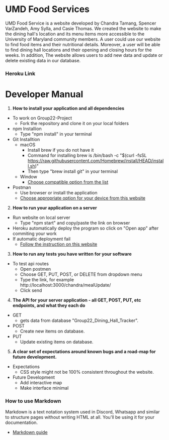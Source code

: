 # UMD Food Services
UMD Food Service is a website developed by Chandra Tamang, Spencer VarZandeh, Amy Sylla, and Casie Thomas. We created the website to make the dining hall's location and its menu items more accessible to the University of Maryland community members. A user could use our website to find food items and their nutritional details. Moreover, a user will be able to find dining hall locations and their opening and closing hours for the weeks. In addition, The website allows users to add new data and update or delete existing data in our database.

### Heroku Link

# Developer Manual
1. **How to install your application and all dependencies**
  - To work on Group22-Project
    - Fork the repository and clone it on your local folders
  - npm Installion
    - Type "npm install" in your terminal
  - Git Installtion
    - macOS
      - Install brew if you do not have it
      - Command for installing brew is /bin/bash -c "$(curl -fsSL https://raw.githubusercontent.com/Homebrew/install/HEAD/install.sh)"
      - Then type "brew install git" in your terminal
    - Window
      - [Choose compatible option from the list](https://git-scm.com/download/win)
  - Postman
    - Use browser or install the application
    - [Choose appropriate option for your device from this website](https://www.postman.com/downloads/)
2. **How to run your application on a server**
  - Run website on local server
    - Type "npm start" and copy/paste the link on browser
  - Heroku automatically deploy the program so click on "Open app" after commiting your work
  - If automatic deployment fail
    - [Follow the instruction on this website](https://devcenter.heroku.com/articles/heroku-cli)
3. **How to run any tests you have written for your software**
  - To test api routes
    - Open postmen
    - Choose GET, PUT, POST, or DELETE from dropdown menu
    - Type the link, for example http://localhost:3000/chandra/mealUpdate/
    - Click send
4. **The API for your server application - all GET, POST, PUT, etc endpoints, and what they each do**
  - GET
    - gets data from database "Group22_Dining_Hall_Tracker".
  - POST
    - Create new items on database.
  - PUT
    - Update existing items on database.
5. **A clear set of expectations around known bugs and a road-map for future development.**
  - Expectations
    - CSS style might not be 100% consistent throughout the website.
  - Future Development
    - Add interactive map
    - Make interface minimal

### How to use Markdown
Markdown is a text notation system used in Discord, Whatsapp and similar to structure pages without writing HTML at all. You'll be using it for your documentation.
* [Markdown guide](https://www.markdownguide.org/cheat-sheet/)
